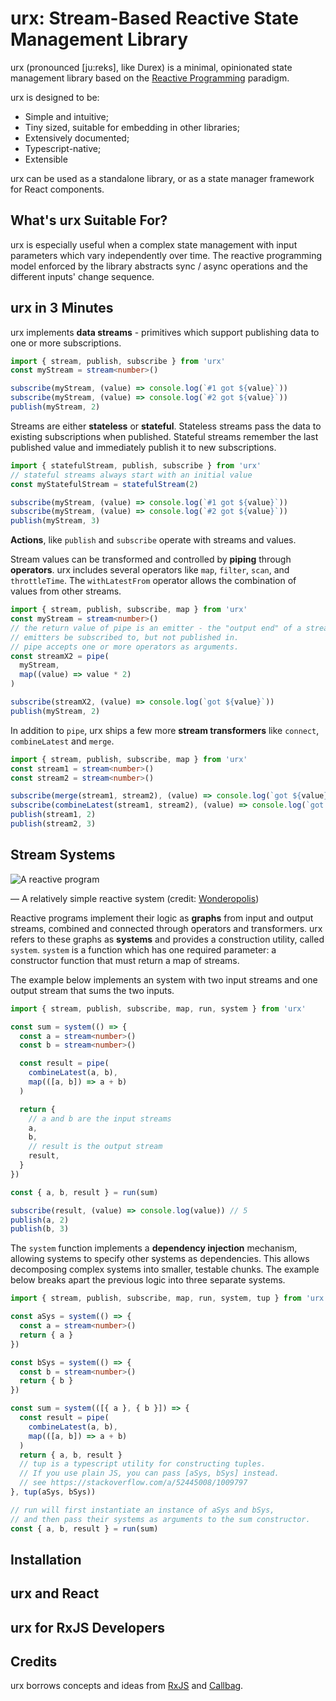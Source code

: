 # urx: Stream-Based Reactive State Management Library

urx (pronounced [ju:reks], like Durex) is a minimal, opinionated state management library based on the [Reactive Programming](https://en.wikipedia.org/wiki/Reactive_programming) paradigm.

urx is designed to be:

- Simple and intuitive;
- Tiny sized, suitable for embedding in other libraries;
- Extensively documented;
- Typescript-native;
- Extensible

urx can be used as a standalone library, or as a state manager framework for React components.

## What's urx Suitable For?

urx is especially useful when a complex state management with input parameters which vary independently over time.
The reactive programming model enforced by the library abstracts sync / async operations and the different inputs' change sequence.

## urx in 3 Minutes

urx implements **data streams** - primitives which support publishing data to one or more subscriptions.

```ts
import { stream, publish, subscribe } from 'urx'
const myStream = stream<number>()

subscribe(myStream, (value) => console.log(`#1 got ${value}`))
subscribe(myStream, (value) => console.log(`#2 got ${value}`))
publish(myStream, 2)
```

Streams are either **stateless** or **stateful**. Stateless streams pass the data to existing subscriptions when published. Stateful streams remember the last published value and immediately publish it to new subscriptions.

```ts
import { statefulStream, publish, subscribe } from 'urx'
// stateful streams always start with an initial value
const myStatefulStream = statefulStream(2)

subscribe(myStream, (value) => console.log(`#1 got ${value}`))
subscribe(myStream, (value) => console.log(`#2 got ${value}`))
publish(myStream, 3)
```

**Actions**, like `publish` and `subscribe` operate with streams and values.

Stream values can be transformed and controlled by **piping** through **operators**. urx includes several operators like `map`, `filter`, `scan`, and `throttleTime`. The `withLatestFrom` operator allows the combination of values from other streams.

```ts
import { stream, publish, subscribe, map } from 'urx'
const myStream = stream<number>()
// the return value of pipe is an emitter - the "output end" of a stream.
// emitters be subscribed to, but not published in.
// pipe accepts one or more operators as arguments.
const streamX2 = pipe(
  myStream,
  map((value) => value * 2)
)

subscribe(streamX2, (value) => console.log(`got ${value}`))
publish(myStream, 2)
```

In addition to `pipe`, urx ships a few more **stream transformers** like `connect`, `combineLatest` and `merge`.

```ts
import { stream, publish, subscribe, map } from 'urx'
const stream1 = stream<number>()
const stream2 = stream<number>()

subscribe(merge(stream1, stream2), (value) => console.log(`got ${value}`)) // 2, 3
subscribe(combineLatest(stream1, stream2), (value) => console.log(`got ${value}`)) // [2, 3]
publish(stream1, 2)
publish(stream2, 3)
```

## Stream Systems

![A reactive program](https://user-images.githubusercontent.com/13347/90911290-6e8b6f80-e3e1-11ea-8e9e-e9cd54579b22.png)

&mdash; A relatively simple reactive system (credit: [Wonderopolis](https://wonderopolis.org/wonder/what-is-a-rube-goldberg-machine))

Reactive programs implement their logic as **graphs** from input and output streams, combined and connected through operators and transformers.
urx refers to these graphs as **systems** and provides a construction utility, called `system`.
`system` is a function which has one required parameter: a constructor function that must return a map of streams.

The example below implements an system with two input streams and one output stream that sums the two inputs.

```ts
import { stream, publish, subscribe, map, run, system } from 'urx'

const sum = system(() => {
  const a = stream<number>()
  const b = stream<number>()

  const result = pipe(
    combineLatest(a, b),
    map(([a, b]) => a + b)
  )

  return {
    // a and b are the input streams
    a,
    b,
    // result is the output stream
    result,
  }
})

const { a, b, result } = run(sum)

subscribe(result, (value) => console.log(value)) // 5
publish(a, 2)
publish(b, 3)
```

The `system` function implements a **dependency injection** mechanism, allowing systems to specify other systems as dependencies. This allows decomposing complex systems into smaller, testable chunks.
The example below breaks apart the previous logic into three separate systems.

```ts
import { stream, publish, subscribe, map, run, system, tup } from 'urx'

const aSys = system(() => {
  const a = stream<number>()
  return { a }
})

const bSys = system(() => {
  const b = stream<number>()
  return { b }
})

const sum = system(([{ a }, { b }]) => {
  const result = pipe(
    combineLatest(a, b),
    map(([a, b]) => a + b)
  )
  return { a, b, result }
  // tup is a typescript utility for constructing tuples.
  // If you use plain JS, you can pass [aSys, bSys] instead.
  // see https://stackoverflow.com/a/52445008/1009797
}, tup(aSys, bSys))

// run will first instantiate an instance of aSys and bSys,
// and then pass their systems as arguments to the sum constructor.
const { a, b, result } = run(sum)
```

## Installation

## urx and React

## urx for RxJS Developers

## Credits

urx borrows concepts and ideas from [RxJS](https://rxjs-dev.firebaseapp.com/guide/overview) and [Callbag](https://github.com/callbag/callbag).
